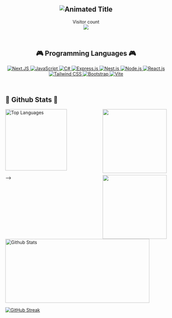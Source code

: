 

  <h2 align="center">
    <img src="https://readme-typing-svg.herokuapp.com?font=Press+Start+2P&size=40&center=true&vCenter=true&color=00FF00&random=false&width=400&height=80&duration=3000&lines=LEVEL%20UP!" alt="Animated Title" />
  </h2>

  <p align="center"> Visitor count <br>
  <img src="https://profile-counter.glitch.me/Crts-jpg/count.svg" />
</p>

  <br>

<div>

</div>
  <h2 align="center">🎮 Programming Languages 🎮</h2>
  <p align="center">
  <a href="https://skillicons.dev">
    <img src="https://skillicons.dev/icons?i=git,kubernetes,docker,c,vim,babel,bootstrap,cpp,css,dart,figma,flask,flutter,nextjs" alt="Next.JS" />
  </a>
    <a href="https://developer.mozilla.org/en-US/docs/Web/JavaScript" target="_blank" rel="noreferrer">
      <img src="https://skillicons.dev/icons?i=js" alt="JavaScript"/>
    </a>
    <a href="https://www.w3schools.com/cs/index.php" target="_blank" rel="noreferrer">
      <img src="https://skillicons.dev/icons?i=cs" alt="C#"/>
    </a>
    <a href="https://expressjs.com/" target="_blank" rel="noreferrer">
      <img src="https://skillicons.dev/icons?i=express" alt="Express.js"/>
    </a>
    <a href="https://expressjs.com/" target="_blank" rel="noreferrer">
      <img src="https://skillicons.dev/icons?i=nest" alt="Nest.js"/>
    </a>
    <a href="https://nodejs.org/" target="_blank" rel="noreferrer">
      <img src="https://skillicons.dev/icons?i=nodejs" alt="Node.js"/>
    </a>
    <a href="https://reactjs.org/" target="_blank" rel="noreferrer">
      <img src="https://skillicons.dev/icons?i=react" alt="React.js"/>
    </a>
    <a href="https://tailwindcss.com/" target="_blank" rel="noreferrer">
      <img src="https://skillicons.dev/icons?i=tailwind" alt="Tailwind CSS"/>
    </a>
    <a href="https://getbootstrap.com/" target="_blank" rel="noreferrer">
      <img src="https://skillicons.dev/icons?i=bootstrap" alt="Bootstrap"/>
    </a>
    <a href="https://vitejs.dev/" target="_blank" rel="noreferrer">
      <img src="https://skillicons.dev/icons?i=vite" alt="Vite"/>
    </a>
  </p>

  <br>

  <h2>🎲 Github Stats 🎲</h2>
  <div class="sage" align="center">
    <img align="right" src="https://media1.tenor.com/m/dsAtufNphdkAAAAC/eye-roll-sage.gif" width=200px>
    <div align="left" />  
      <p>
        <img src="https://github-readme-stats.vercel.app/api/top-langs?username=Crts-jpg&show_icons=true&locale=en&layout=compact&langs_count=8&theme=tokyonight&hide_border=true" height="192px" alt="Top Languages"/>
      </p>
    </div>
  </div>

  <div class="jett" align="center>
        <!-- <img align="right" src="https://media1.tenor.com/m/4kgpgqwgw4UAAAAd/jett-dopatwo.gif" width=200px /> -->
    <img align="right" src="https://media1.tenor.com/m/4kgpgqwgw4UAAAAd/jett-dopatwo.gif" width=200px />
    <div align="left">
      <p>
        <img src="https://github-readme-stats.vercel.app/api?username=Crts-jpg&show_icons=true&locale=en&hide=issues&count_private=true&theme=tokyonight&include_all_commits=true&hide_border=true" height="200px" width="450px" alt="Github Stats"/>
      </p>
    </div>

  </div>

  [![GitHub Streak](https://github-readme-streak-stats.herokuapp.com?user=Crts-jpg&theme=tokyonight)](https://git.io/streak-stats)


